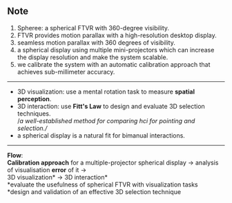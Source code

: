 ## Note

1. Spheree: a spherical FTVR with 360-degree visibility.
2. FTVR provides motion parallax with a high-resolution desktop display.
3. seamless motion parallax with 360 degrees of visibility.
4. a spherical display using multiple mini-projectors which can increase the display resolution and make the system scalable.
5. we calibrate the system with an automatic calibration approach that achieves sub-millimeter accuracy.
---------------
* 3D visualization: use a mental rotation task to measure **spatial perception**.
* 3D interaction: use **Fitt's Law** to design and evaluate 3D selection techniques.\
/*a well-established method for comparing hci for pointing and selection./*
* a spherical display is a natural fit for bimanual interactions.
----------------
**Flow**:\
**Calibration approach** for a multiple-projector spherical display -> analysis of visualisation **error** of it -> \
3D visualization*  -> 3D interaction* \
*evaluate the usefulness of spherical FTVR with visualization tasks\
*design and validation of an effective 3D selection technique
